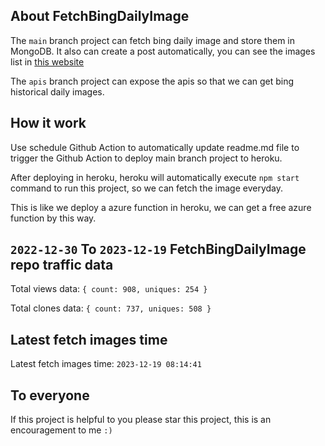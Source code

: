 ## About FetchBingDailyImage

The `main` branch project can fetch bing daily image and store them in MongoDB.
It also can create a post automatically, you can see the images list in [this website](https://oursalbum.netlify.app)

The `apis` branch project can expose the apis so that we can get bing historical daily images.

## How it work

Use schedule Github Action to automatically update readme.md file to trigger the Github Action to deploy main branch project to heroku.

After deploying in heroku, heroku will automatically execute `npm start` command to run this project, so we can fetch the image everyday.

This is like we deploy a azure function in heroku, we can get a free azure function by this way.

## `2022-12-30` To `2023-12-19` FetchBingDailyImage repo traffic data

Total views data: `{ count: 908, uniques: 254 }`

Total clones data: `{ count: 737, uniques: 508 }`

## Latest fetch images time

Latest fetch images time: `2023-12-19 08:14:41`

## To everyone

If this project is helpful to you please star this project, this is an encouragement to me `:)`



